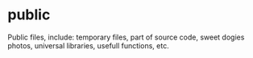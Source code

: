# public
Public files, include:
  temporary files,
  part of source code,
  sweet dogies photos,
  universal libraries,
  usefull functions,
  etc.
